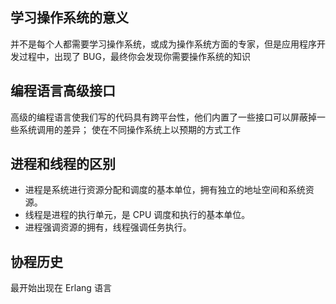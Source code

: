 ## 学习操作系统的意义

并不是每个人都需要学习操作系统，或成为操作系统方面的专家，但是应用程序开发过程中，出现了 BUG，最终你会发现你需要操作系统的知识

## 编程语言高级接口

高级的编程语言使我们写的代码具有跨平台性，他们内置了一些接口可以屏蔽掉一些系统调用的差异；
使在不同操作系统上以预期的方式工作

## 进程和线程的区别

- 进程是系统进行资源分配和调度的基本单位，拥有独立的地址空间和系统资源。
- 线程是进程的执行单元，是 CPU 调度和执行的基本单位。
- 进程强调资源的拥有，线程强调任务执行。

## 协程历史

最开始出现在 Erlang 语言
